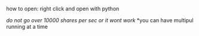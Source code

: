 how to open: right click and open with python

 *do not go over 10000 shares  per sec or it wont work*
*you can have multipul running at a time
 
